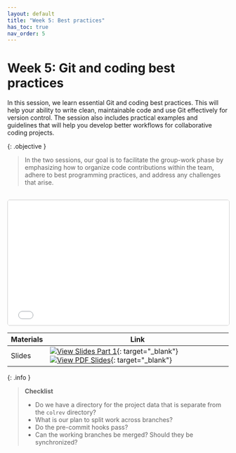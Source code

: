 ```yaml
---
layout: default
title: "Week 5: Best practices"
has_toc: true
nav_order: 5
---
```


# Week 5: Git and coding best practices

In this session, we learn essential Git and coding best practices.
This will help your ability to write clean, maintainable code and use Git effectively for version control.
The session also includes practical examples and guidelines that will help you develop better workflows for collaborative coding projects.

{: .objective }
> In the two sessions, our goal is to facilitate the group-work phase by emphasizing how to organize code contributions within the team, adhere to best programming practices, and address any challenges that arise.

<br>

<iframe src="../output/05-best_practice.html" 
        style="width: 100%; aspect-ratio: 16 / 9; border: 1px solid #ccc; border-radius: 5px;" 
        allowfullscreen>
</iframe>

<br>

| **Materials**                | **Link**                                                                                                                                  |
|------------------------|-----------------------------------------------------------------------------------------------------------------------------------------|
| Slides  | [![View Slides Part 1](https://img.shields.io/badge/View-Slides-orange?logo=html5)](../output/05-best_practice.html){: target="_blank"} [![View PDF Slides](https://img.shields.io/badge/Download-PDF-orange?logo=adobe)](../output/05-best_practice.pdf){: target="_blank"} |

{: .info }
> **Checklist**
>
> - Do we have a directory for the project data that is separate from the `colrev` directory?
> - What is our plan to split work across branches?
> - Do the pre-commit hooks pass?
> - Can the working branches be merged? Should they be synchronized?
